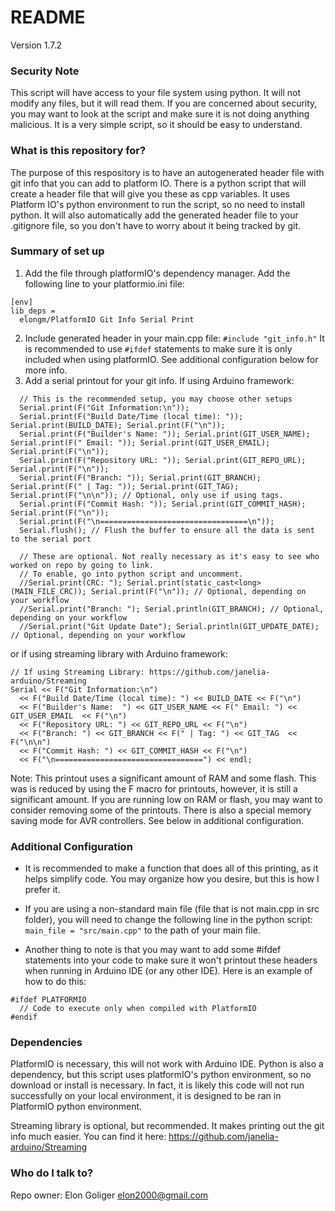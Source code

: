 # README #
Version 1.7.2

### Security Note ###
This script will have access to your file system using python. It will not modify any files, but it will read them. If you are concerned about security, you may want to look at the script and make sure it is not doing anything malicious. It is a very simple script, so it should be easy to understand.

### What is this repository for? ###

The purpose of this respository is to have an autogenerated header file with git info that you can add to platform IO. There is a python script that will create a header file that will give you these as cpp variables. It uses Platform IO's python environment to run the script, so no need to install python. It will also automatically add the generated header file to your .gitignore file, so you don't have to worry about it being tracked by git.

### Summary of set up ###

1. Add the file through platformIO's dependency manager. Add the following line to your platformio.ini file:
```
[env]
lib_deps =
  elongm/PlatformIO Git Info Serial Print
```
2. Include generated header in your main.cpp file: ```#include "git_info.h"```
It is recommended to use ```#ifdef``` statements to make sure it is only included when using platformIO. See additional configuration below for more info.
3. Add a serial printout for your git info. If using Arduino framework:
```
  // This is the recommended setup, you may choose other setups
  Serial.print(F("Git Information:\n"));
  Serial.print(F("Build Date/Time (local time): ")); Serial.print(BUILD_DATE); Serial.print(F("\n"));
  Serial.print(F("Builder's Name: ")); Serial.print(GIT_USER_NAME); Serial.print(F(" Email: ")); Serial.print(GIT_USER_EMAIL); Serial.print(F("\n"));
  Serial.print(F("Repository URL: ")); Serial.print(GIT_REPO_URL); Serial.print(F("\n"));
  Serial.print(F("Branch: ")); Serial.print(GIT_BRANCH); Serial.print(F(" | Tag: ")); Serial.print(GIT_TAG); Serial.print(F("\n\n")); // Optional, only use if using tags.
  Serial.print(F("Commit Hash: ")); Serial.print(GIT_COMMIT_HASH); Serial.print(F("\n"));
  Serial.print(F("\n=================================\n"));
  Serial.flush(); // Flush the buffer to ensure all the data is sent to the serial port

  // These are optional. Not really necessary as it's easy to see who worked on repo by going to link.
  // To enable, go into python script and uncomment.
  //Serial.print(CRC: "); Serial.print(static_cast<long>(MAIN_FILE_CRC)); Serial.print(F("\n")); // Optional, depending on your workflow
  //Serial.print("Branch: "); Serial.println(GIT_BRANCH); // Optional, depending on your workflow
  //Serial.print("Git Update Date"); Serial.println(GIT_UPDATE_DATE); // Optional, depending on your workflow

```
or if using streaming library with Arduino framework:
```
// If using Streaming Library: https://github.com/janelia-arduino/Streaming
Serial << F("Git Information:\n")
  << F("Build Date/Time (local time): ") << BUILD_DATE << F("\n")
  << F("Builder's Name:  ") << GIT_USER_NAME << F(" Email: ") << GIT_USER_EMAIL  << F("\n")
  << F("Repository URL: ") << GIT_REPO_URL << F("\n")
  << F("Branch: ") << GIT_BRANCH << F(" | Tag: ") << GIT_TAG  << F("\n\n")
  << F("Commit Hash: ") << GIT_COMMIT_HASH << F("\n") 
  << F("\n=================================") << endl;
```
Note: This printout uses a significant amount of RAM and some flash. This was is reduced by using the F macro for printouts, however, it is still a significant amount. If you are running low on RAM or flash, you may want to consider removing some of the printouts. There is also a special memory saving mode for AVR controllers. See below in additional configuration.

### Additional Configuration ###

* It is recommended to make a function that does all of this printing, as it helps simplify code. You may organize how you desire, but this is how I prefer it.

* If you are using a non-standard main file (file that is not main.cpp in src folder), you will need to change the following line in the python script:
```main_file = "src/main.cpp"``` to the path of your main file.

* Another thing to note is that you may want to add some #ifdef statements into your code to make sure it won't printout these headers when running in Arduino IDE (or any other IDE). Here is an example of how to do this:
```
#ifdef PLATFORMIO
  // Code to execute only when compiled with PlatformIO
#endif
```

### Dependencies ###

PlatformIO is necessary, this will not work with Arduino IDE. Python is also a dependency, but this script uses platformIO's python environment, so no download or install is necessary. In fact, it is likely this code will not run successfully on your local environment, it is designed to be ran in PlatformIO python environment.

Streaming library is optional, but recommended. It makes printing out the git info much easier. You can find it here: https://github.com/janelia-arduino/Streaming

### Who do I talk to? ###

Repo owner: Elon Goliger elon2000@gmail.com